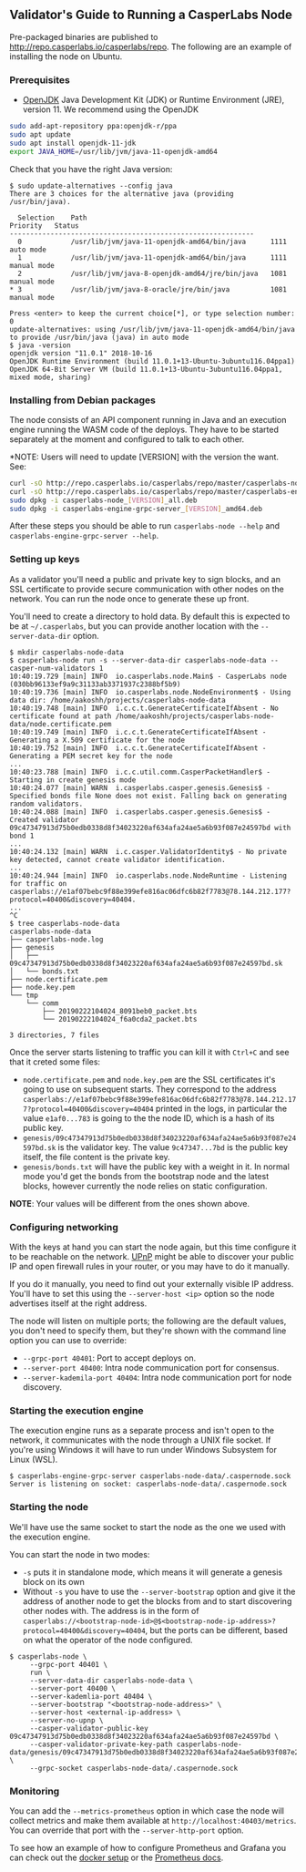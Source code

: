 ## Validator's Guide to Running a CasperLabs Node

Pre-packaged binaries are published to http://repo.casperlabs.io/casperlabs/repo. The following are an example of installing the node on Ubuntu.

### Prerequisites

* [OpenJDK](https://openjdk.java.net) Java Development Kit (JDK) or Runtime Environment (JRE), version 11. We recommend using the OpenJDK

```sh
sudo add-apt-repository ppa:openjdk-r/ppa
sudo apt update
sudo apt install openjdk-11-jdk
export JAVA_HOME=/usr/lib/jvm/java-11-openjdk-amd64
```

Check that you have the right Java version:

```console
$ sudo update-alternatives --config java
There are 3 choices for the alternative java (providing /usr/bin/java).

  Selection    Path                                            Priority   Status
------------------------------------------------------------
  0            /usr/lib/jvm/java-11-openjdk-amd64/bin/java      1111      auto mode
  1            /usr/lib/jvm/java-11-openjdk-amd64/bin/java      1111      manual mode
  2            /usr/lib/jvm/java-8-openjdk-amd64/jre/bin/java   1081      manual mode
* 3            /usr/lib/jvm/java-8-oracle/jre/bin/java          1081      manual mode

Press <enter> to keep the current choice[*], or type selection number: 0
update-alternatives: using /usr/lib/jvm/java-11-openjdk-amd64/bin/java to provide /usr/bin/java (java) in auto mode
$ java -version
openjdk version "11.0.1" 2018-10-16
OpenJDK Runtime Environment (build 11.0.1+13-Ubuntu-3ubuntu116.04ppa1)
OpenJDK 64-Bit Server VM (build 11.0.1+13-Ubuntu-3ubuntu116.04ppa1, mixed mode, sharing)
```


### Installing from Debian packages

The node consists of an API component running in Java and an execution engine running the WASM code of the deploys. They have to be started separately at the moment and configured to talk to each other.

*NOTE: Users will need to update \[VERSION\] with the version the want. See: 

```sh
curl -sO http://repo.casperlabs.io/casperlabs/repo/master/casperlabs-node_[VERSION]_all.deb
curl -sO http://repo.casperlabs.io/casperlabs/repo/master/casperlabs-engine-grpc-server_[VERSION]_amd64.deb
sudo dpkg -i casperlabs-node_[VERSION]_all.deb
sudo dpkg -i casperlabs-engine-grpc-server_[VERSION]_amd64.deb
```

After these steps you should be able to run `casperlabs-node --help` and `casperlabs-engine-grpc-server --help`.


### Setting up keys

As a validator you'll need a public and private key to sign blocks, and an SSL certificate to provide secure communication with other nodes on the network. You can run the node once to generate these up front.

You'll need to create a directory to hold data. By default this is expected to be at `~/.casperlabs`, but you can provide another location with the `--server-data-dir` option.

```console
$ mkdir casperlabs-node-data
$ casperlabs-node run -s --server-data-dir casperlabs-node-data --casper-num-validators 1
10:40:19.729 [main] INFO  io.casperlabs.node.Main$ - CasperLabs node (030bb96133ef9a9c31133ab3371937c2388bf5b9)
10:40:19.736 [main] INFO  io.casperlabs.node.NodeEnvironment$ - Using data dir: /home/aakoshh/projects/casperlabs-node-data
10:40:19.748 [main] INFO  i.c.c.t.GenerateCertificateIfAbsent - No certificate found at path /home/aakoshh/projects/casperlabs-node-data/node.certificate.pem
10:40:19.749 [main] INFO  i.c.c.t.GenerateCertificateIfAbsent - Generating a X.509 certificate for the node
10:40:19.752 [main] INFO  i.c.c.t.GenerateCertificateIfAbsent - Generating a PEM secret key for the node
...
10:40:23.788 [main] INFO  i.c.c.util.comm.CasperPacketHandler$ - Starting in create genesis mode
10:40:24.077 [main] WARN  i.casperlabs.casper.genesis.Genesis$ - Specified bonds file None does not exist. Falling back on generating random validators.
10:40:24.088 [main] INFO  i.casperlabs.casper.genesis.Genesis$ - Created validator 09c47347913d75b0edb0338d8f34023220af634afa24ae5a6b93f087e24597bd with bond 1
...
10:40:24.132 [main] WARN  i.c.casper.ValidatorIdentity$ - No private key detected, cannot create validator identification.
...
10:40:24.944 [main] INFO  io.casperlabs.node.NodeRuntime - Listening for traffic on casperlabs://e1af07bebc9f88e399efe816ac06dfc6b82f7783@78.144.212.177?protocol=40400&discovery=40404.
...
^C
$ tree casperlabs-node-data
casperlabs-node-data
├── casperlabs-node.log
├── genesis
│   ├── 09c47347913d75b0edb0338d8f34023220af634afa24ae5a6b93f087e24597bd.sk
│   └── bonds.txt
├── node.certificate.pem
├── node.key.pem
└── tmp
    └── comm
        ├── 20190222104024_8091beb0_packet.bts
        └── 20190222104024_f6a0cda2_packet.bts

3 directories, 7 files
```

Once the server starts listening to traffic you can kill it with `Ctrl+C` and see that it creted some files:
* `node.certificate.pem` and `node.key.pem` are the SSL certificates it's going to use on subsequent starts. They correspond to the address `casperlabs://e1af07bebc9f88e399efe816ac06dfc6b82f7783@78.144.212.177?protocol=40400&discovery=40404` printed in the logs, in particular the value `e1af0...783` is going to the the node ID, which is a hash of its public key.
* `genesis/09c47347913d75b0edb0338d8f34023220af634afa24ae5a6b93f087e24597bd.sk` is the validator key. The value `9c47347...7bd` is the public key itself, the file content is the private key.
* `genesis/bonds.txt` will have the public key with a weight in it. In normal mode you'd get the bonds from the bootstrap node and the latest blocks, however currently the node relies on static configuration.

__NOTE__: Your values will be different from the ones shown above.


### Configuring networking

With the keys at hand you can start the node again, but this time configure it to be reachable on the network. [UPnP](https://casperlabs.atlassian.net/wiki/spaces/EN/pages/38928385/Node+Supported+Network+Configuration?atlOrigin=eyJpIjoiOTNmZjI2ZDllYmMxNGM1NmIwMzVjNmRlNTAyNzU2M2QiLCJwIjoiYyJ9) might be able to discover your public IP and open firewall rules in your router, or you may have to do it manually.

If you do it manually, you need to find out your externally visible IP address. You'll have to set this using the `--server-host <ip>` option so the node advertises itself at the right address.

The node will listen on multiple ports; the following are the default values, you don't need to specify them, but they're shown with the command line option you can use to override:
* `--grpc-port 40401`: Port to accept deploys on.
* `--server-port 40400`: Intra node communication port for consensus.
* `--server-kademila-port 40404`: Intra node communication port for node discovery.


### Starting the execution engine

The execution engine runs as a separate process and isn't open to the network, it communicates with the node through a UNIX file socket. If you're using Windows it will have to run under Windows Subsystem for Linux (WSL).

```console
$ casperlabs-engine-grpc-server casperlabs-node-data/.caspernode.sock
Server is listening on socket: casperlabs-node-data/.caspernode.sock
```


### Starting the node

We'll have use the same socket to start the node as the one we used with the execution engine.

You can start the node in two modes:
* `-s` puts it in standalone mode, which means it will generate a genesis block on its own
* Without `-s` you have to use the `--server-bootstrap` option and give it the address of another node to get the blocks from and to start discovering other nodes with. The address is in the form of `casperlabs://<bootstrap-node-id>@$<bootstrap-node-ip-address>?protocol=40400&discovery=40404`, but the ports can be different, based on what the operator of the node configured.

```console
$ casperlabs-node \
     --grpc-port 40401 \
     run \
     --server-data-dir casperlabs-node-data \
     --server-port 40400 \
     --server-kademlia-port 40404 \
     --server-bootstrap "<bootstrap-node-address>" \
     --server-host <external-ip-address> \
     --server-no-upnp \
     --casper-validator-public-key 09c47347913d75b0edb0338d8f34023220af634afa24ae5a6b93f087e24597bd \
     --casper-validator-private-key-path casperlabs-node-data/genesis/09c47347913d75b0edb0338d8f34023220af634afa24ae5a6b93f087e24597bd.sk \
     --grpc-socket casperlabs-node-data/.caspernode.sock
```


### Monitoring

You can add the `--metrics-prometheus` option in which case the node will collect metrics and make them available at `http://localhost:40403/metrics`. You can override that port with the `--server-http-port` option.

To see how an example of how to configure Prometheus and Grafana you can check out the [docker setup](docker/README.md#monitoring) or the [Prometheus docs](https://prometheus.io/docs/prometheus/latest/getting_started/).
